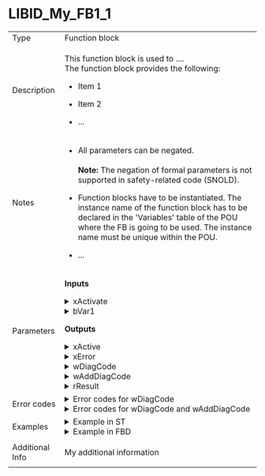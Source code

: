 <div class="main" id="poe">

<!-- *** Change FB name here (1st after "name=",  2nd as tag content): **************************************************** -->
# <a class="link" name="LIBID_My_FB1_1">LIBID_My_FB1_1</a>

<table cellpadding="2" class="column_separator">

<!-- ************ Section for POU type info (mandatory) ******************************************************************* -->
   <tr>
      <td class="column_separator">Type</td>
      <td class="column_separator">Function block</td>
   </tr>

<!-- ************ Section for short description (mandatory) *************************************************************** -->
   <tr>
      <td class="column_separator">Description</td>
      <td class="column_separator"> <!-- Add the block description here. -->

   This function block is used to .... </br>
   The function block provides the following:
   
   * Item 1

   * Item 2

   * ...

   </td>  
   </tr>

<!-- ************ Section for notes (mandatory) ************************************************************************** -->
   <tr>
      <td class="column_separator">Notes</td>
      <td class="column_separator">  <!-- Add the block notes here. -->

   * All parameters can be negated. </br></br>
     **Note:** The negation of formal parameters is not supported in safety-related code (SNOLD).

   * Function blocks have to be instantiated. The instance name of the function block has to 
     be declared in the 'Variables' table of the POU where the FB is going to be used. The instance name must be unique within the POU.

   * ... 
   
   </td>
   </tr>

<!-- ************ Section for parameters of the function block (mandatory) *********************************************** -->
   <tr>
      <td class="column_separator">Parameters</td>
      <td class="column_separator">

<!-- *** Add/change the input parameter descriptions here: *** -->
   **Inputs**

   <!-- **** Input 1 ************************************ -->
   <details>
      <!-- *** Mandatory input ************************** -->
      <summary class="before">xActivate</summary>
      <table cellpadding="2" class="no_border">
      <tr>
         <td class="no_border">Data type:</td>
         <td class="no_border">BOOL</td>
      </tr>
      <tr>
         <td class="no_border">Description:</td>
         <td class="no_border">Function block activation .</td>
      </tr>
      </table>
   </details>

   <!-- **** Input 2 ************************************ -->
   <details>
      <!-- *** Change name of the input here: *********** -->
      <summary class="before">bVar1</summary>
      <!-- *** Change data type and description here: *** -->
      <table cellpadding="2" class="no_border">
      <tr>
         <td class="no_border">Data type:</td>
         <td class="no_border">BYTE</td>
      </tr>
      <tr>
         <td class="no_border">Description:</td>
         <td class="no_border">Description of parameter xVar1.</td>
      </tr>
      </table>
   </details>


<!-- *** Add/change the output parameter descriptions here: *** -->
**Outputs**

   <!-- **** Output 1 ************************************ -->
   <details>
      <!-- *** Mandatory output ************************* -->
      <summary class="before">xActive</summary>
      <table cellpadding="2" class="no_border">
      <tr>
         <td class="no_border">Data type:</td>
         <td class="no_border">BOOL</td>
      </tr>
      <tr>
         <td class="no_border">Description:</td>
         <td class="no_border">Function block active status.</td>
      </tr>
      </table>
   </details>

   <!-- **** Output 2 ************************************ -->
   <details>
      <!-- *** Mandatory output ************************* -->
      <summary class="before">xError</summary>
      <table cellpadding="2" class="no_border">
      <tr>
         <td class="no_border">Data type:</td>
         <td class="no_border">BOOL</td>
      </tr>
      <tr>
         <td class="no_border">Description:</td>
         <td class="no_border">Function block error status.</td>
      </tr>
      </table>
   </details>

   <!-- **** Output 3 ************************************ -->
   <details>
      <!-- *** Mandatory output ************************* -->
      <summary class="before">wDiagCode</summary>
      <table cellpadding="2" class="no_border">
      <tr>
         <td class="no_border">Data type:</td>
         <td class="no_border">WORD</td>
      </tr>
      <tr>
         <td class="no_border">Description:</td>
         <td class="no_border">Diagnosis code. See "Error codes" section for further information.</td>
      </tr>
      </table>
   </details>

   <!-- **** Output 4 ************************************ -->
   <details>
      <!-- *** Change name of the output here: *********** -->
      <summary class="before">wAddDiagCode</summary>
      <!-- *** Change data type and description here: *** -->
      <table cellpadding="2" class="no_border">
      <tr>
         <td class="no_border">Data type:</td>
         <td class="no_border">WORD</td>
      </tr>
      <tr>
         <td class="no_border">Description:</td>
         <td class="no_border">Additional diagnosis code. See "Error codes" section for further information.</td>
      </tr>
      </table>
   </details>

   <!-- **** Output 5 ************************************ -->
   <details>
      <!-- *** Change name of the output here: *********** -->
      <summary class="before">rResult</summary>
      <!-- *** Change data type and description here: *** -->
      <table cellpadding="2" class="no_border">
      <tr>
         <td class="no_border">Data type:</td>
         <td class="no_border">REAL</td>
      </tr>
      <tr>
         <td class="no_border">Description:</td>
         <td class="no_border">Description of parameter rResult.</td>
      </tr>
      </table>
   </details>

   </td>
   </tr>

<!-- ************ Section for diagnostic codes (mandatory) *************************************************************** -->

   <tr>
      <td class="column_separator">Error codes</td>
      <td class="column_separator"> 

   <!-- Add/Change diagnostic code information here (Template for tables with wDiagCode only)  -->
   <details>
      <summary class="before">Error codes for wDiagCode</summary>
      <table cellpadding="2" class="border">
      <tr>
         <th class="border">wDiagCode</th>
         <th class="border">Meaning</th>
      </tr>
      <tr>
         <td class="border">16#0000</td> <!-- Diag code -->
         <td class="border">Function block is deactivated.</td> <!-- Description -->
      </tr>
      <tr>
         <td class="border">16#8000</td> <!-- Diag code -->
         <td class="border">Function block is in regular operation.</td> <!-- Description -->
      </tr>
      <tr>
         <td class="border">...</td> <!-- Diag code -->
         <td class="border">...</td> <!-- Description -->
      </tr>
      </table>
   </details>

   <!-- Add/Change diagnostic code information here (Template for tables with wDiagCode and wAddDiagCode) -->
   <details>
      <summary class="before">Error codes for wDiagCode and wAddDiagCode</summary>
      <table cellpadding="2" class="border">
      <tr>
         <th class="border">wDiagCode</th>
         <th class="border">wAddDiagCode</th>
         <th class="border">Meaning</th>
      </tr>
      <tr>
         <td class="border">16#0000</td> <!-- wDiagCode  -->
         <td class="border">16#0000</td> <!-- wAddDiagCode -->
         <td class="border">Function block is deactivated.</td> <!-- Description -->
      </tr>
      <tr>
         <td class="border">16#8000</td> <!-- wDiagCode  -->
         <td class="border">16#0000</td> <!-- wAddDiagCode -->
         <td class="border">Function block is in regular operation.</td> <!-- Description -->
      </tr>
      <tr>
         <td class="border">16#C110</td> <!-- wDiagCode -->
         <td class="border"></td> <!-- wAddDiagCode -->
         <td class="border">An invalid input parameter has been detected.</td> <!-- Description -->
      </tr>
      <tr>
         <td class="border">16#C520</td> <!-- wDiagCode -->
         <td class="border"></td> <!-- wAddDiagCode -->
         <td class="border">Error in an internal used function block.</td> <!-- Description -->
      </tr>
      <tr>
         <td class="border">...</td> <!-- wDiagCode -->
         <td class="border">...</td> <!-- wAddDiagCode -->
         <td class="border">...</td> <!-- Description -->
      </tr>
      </table>
   </details>

   </td>
   </tr>

<!-- ************ Section for examples / examplary call(s) of your function (one example mandatory) ********************** -->
   <tr>
      <td class="column_separator">Examples</td>
      <td class="column_separator"> 

   <!-- Add/Change examples here -->   
   <details>
      <summary class="before">Example in ST</summary>
      <pre class="example">
      LIBID_My_FB1_1_11(TRUE, BYTE#2#0010_0111);
      G_rResult := LIBID_My_FB1_1_11.rResult;
      </pre>
   </details>

   <details>
      <summary class="before">Example in FBD</summary>
      <img src="_images/image.png">
   </details>

   </td>
   </tr>

<!-- ************ Section for additional information (optional) ********************************************************** --> 
   <tr>
      <td class="column_separator">Additional Info</td>
      <td class="column_separator">

   <!-- Add additional information here. -->   
   My additional information

   </td>
   </tr>

</table>

</div>
